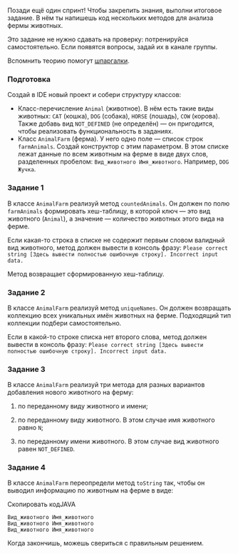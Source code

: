 Позади ещё один спринт! Чтобы закрепить знания, выполни итоговое задание. В нём ты напишешь код нескольких методов для анализа фермы животных.

Это задание не нужно сдавать на проверку: потренируйся самостоятельно. Если появятся вопросы, задай их в канале группы.

Вспомнить теорию помогут [шпаргалки](https://praktikum.notion.site/Java-0a7457ddde824993bbefeec9e103590b).

### Подготовка

Создай в IDE новый проект и собери структуру классов:

- Класс-перечисление `Animal` (животное). В нём есть такие виды животных: `CAT` (кошка), `DOG` (собака), `HORSE` (лошадь), `COW` (корова). Также добавь вид `NOT_DEFINED` (не определён) — он пригодится, чтобы реализовать функциональность в заданиях.
- Класс `AnimalFarm` (ферма). У него одно поле — список строк `farmAnimals`. Создай конструктор с этим параметром. В этом списке лежат данные по всем животным на ферме в виде двух слов, разделенных пробелом: `Вид_животного Имя_животного`. Например, `DOG Жучка`.

### Задание 1

В классе `AnimalFarm` реализуй метод `countedAnimals`. Он должен по полю `farmAnimals` формировать хеш-таблицу, в которой ключ — это вид животного (`Animal`), а значение — количество животных этого вида на ферме.

Если какая-то строка в списке не содержит первым словом валидный вид животного, метод должен вывести в консоль фразу: `Please correct string [Здесь вывести полностью ошибочную строку]. Incorrect input data.`

Метод возвращает сформированную хеш-таблицу.

### Задание 2

В классе `AnimalFarm` реализуй метод `uniqueNames`. Он должен возвращать коллекцию всех уникальных имён животных на ферме. Подходящий тип коллекции подбери самостоятельно.

Если в какой-то строке списка нет второго слова, метод должен вывести в консоль фразу: `Please correct string [Здесь вывести полностью ошибочную строку]. Incorrect input data.`

### Задание 3

В классе `AnimalFarm` реализуй три метода для разных вариантов добавления нового животного на ферму:

1. по переданному виду животного и имени;

1. по переданному виду животного. В этом случае имя животного равно `N`;
2. по переданному имени животного. В этом случае вид животного равен `NOT_DEFINED`_._

### Задание 4

В классе `AnimalFarm` переопредели метод `toString` так, чтобы он выводил информацию по животным на ферме в виде:

Скопировать кодJAVA

```
Вид_животного Имя_животного
Вид_животного Имя_животного
Вид_животного Имя_животного 
```

Когда закончишь, можешь свериться с правильным решением.